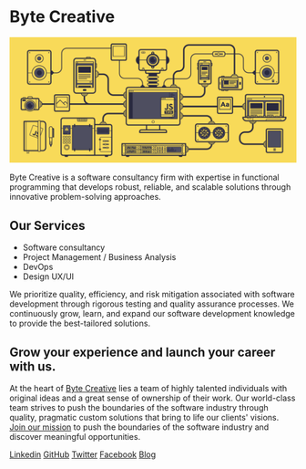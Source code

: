 # Byte Creative

![Stack Builders GitHub Banner-Resize](https://github.com/nzokolab/.github/raw/main/banner.gif)

Byte Creative is a software consultancy firm with expertise in functional programming that develops robust, reliable, and scalable solutions through innovative problem-solving approaches.

## Our Services

- Software consultancy
- Project Management / Business Analysis
- DevOps
- Design UX/UI

We prioritize quality, efficiency, and risk mitigation associated with software development through rigorous testing and quality assurance processes. We continuously grow, learn, and expand our software development knowledge to provide the best-tailored solutions.

## Grow your experience and launch your career with us.

At the heart of [Byte Creative](https://www.bytecreative.cg/) lies a team of highly talented individuals with original ideas and a great sense of ownership of their work. Our world-class team strives to push the boundaries of the software industry through quality, pragmatic custom solutions that bring to life our clients' visions. [Join our mission](https://www.byte.cg/join-us/) to push the boundaries of the software industry and discover meaningful opportunities.

[Linkedin](https://www.linkedin.com/company/bytecreative/)          [GitHub](https://github.com/bytecreative)          [Twitter](https://twitter.com/bytecreativ)          [Facebook](https://www.facebook.com/bytecreativecg)          [Blog](https://www.bytecreative.com/blog/)
